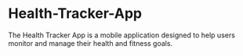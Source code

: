 # Health-Tracker-App
The Health Tracker App is a mobile application designed to help users monitor and manage their health and fitness goals.
